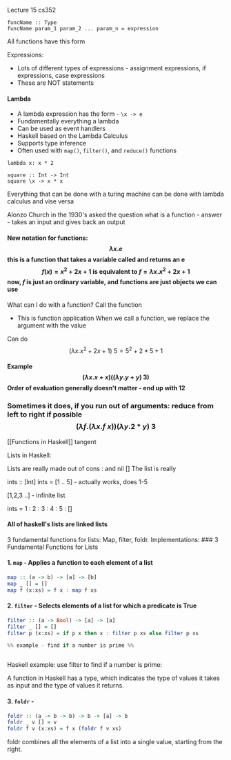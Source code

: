 Lecture 15 cs352
```
funcName :: Type
funcName param_1 param_2 ... param_n = expression
```
All functions have this form

Expressions: 
- Lots of different types of expressions - assignment expressions, if expressions, case expressions
- These are NOT statements

#### Lambda
- A lambda expression has the form - `\x -> e`
- Fundamentally everything a lambda
- Can be used as event handlers
- Haskell based on the Lambda Calculus
- Supports type inference 
- Often used with `map()`, `filter()`, and `reduce()` functions

``` 
lambda x: x * 2
```

```
square :: Int -> Int
square \x -> x * x
```


Everything that can be done with a turing machine can be done with lambda calculus and vise versa

Alonzo Church in the 1930's asked the question what is a function - answer - takes an input and gives back an output

#### New notation for functions: $$\lambda x.e$$ this is a function that takes a variable called and returns an e $$f(x)=x^2+2x+1 \text{  is equivalent to } f = \lambda x. x^2+2x+1$$ now, $f$ is just an ordinary variable, and functions are just objects we can use

What can I do with a function? Call the function
- This is function application
When we call a function, we replace the argument with the value

Can do $$(\lambda x. x^2 +2x+1) ~5=5^2+2*5+1$$
#### Example $$(\lambda x. x+x)((\lambda y. y+y)~3)$$ Order of evaluation generally doesn't matter - end up with 12

### Sometimes it does, if you run out of arguments: reduce from left to right if possible $$(\lambda f.(\lambda x. f~x))(\lambda y. 2*y)~3$$

[[Functions in Haskell]] tangent

Lists in Haskell:

Lists are really made out of cons : and nil \[]
The list is really

ints :: \[Int]
ints = \[1 .. 5] - actually works, does 1-5


\[1,2,3 ..] - infinite list

ints = 1 : 2 : 3 : 4 : 5 : \[]

#### All of haskell's lists are linked lists

3 fundamental functions for lists: Map, filter, foldr. Implementations: ### 3 Fundamental Functions for Lists

#### 1. `map` - Applies a function to each element of a list

```haskell
map :: (a -> b) -> [a] -> [b]
map _ [] = []
map f (x:xs) = f x : map f xs
```

#### 2. `filter` - Selects elements of a list for which a predicate is True

```haskell
filter :: (a -> Bool) -> [a] -> [a]
filter _ [] = []
filter p (x:xs) = if p x then x : filter p xs else filter p xs

%% example - find if a number is prime %%



```
Haskell example: use filter to find if a number is prime: 


A function in Haskell has a type, which indicates the type of values it takes as input and the type of values it returns.

#### 3. `foldr` - 
```haskell
foldr :: (a -> b -> b) -> b -> [a] -> b
foldr _ v [] = v
foldr f v (x:xs) = f x (foldr f v xs)
```
foldr combines all the elements of a list into a single value, starting from the right.

